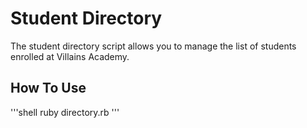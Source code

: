 # Student Directory #

The student directory script allows you to manage the list of students enrolled at Villains Academy.

## How To Use ##

'''shell
ruby directory.rb
'''


